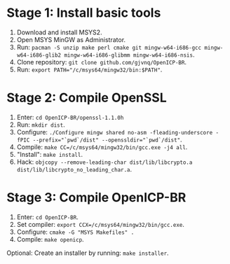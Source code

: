 # Stage 1: Install basic tools

1. Download and install MSYS2.
2. Open MSYS MinGW as Administrator.
3. Run: ```pacman -S unzip make perl cmake git mingw-w64-i686-gcc mingw-w64-i686-glib2 mingw-w64-i686-glibmm mingw-w64-i686-nsis```.
4. Clone repository: ```git clone github.com/gjvnq/OpenICP-BR```.
5. Run: ```export PATH="/c/msys64/mingw32/bin:$PATH"```.

# Stage 2: Compile OpenSSL

1. Enter: ```cd OpenICP-BR/openssl-1.1.0h```
2. Run: ```mkdir dist```.
3. Configure: ```./Configure mingw shared no-asm -fleading-underscore -fPIC --prefix="`pwd`/dist" --openssldir="`pwd`/dist"```.
4. Compile: ```make CC=/c/msys64/mingw32/bin/gcc.exe -j4 all```.
5. "Install": ```make install```.
6. Hack: ```objcopy --remove-leading-char dist/lib/libcrypto.a dist/lib/libcrypto_no_leading_char.a```.

# Stage 3: Compile OpenICP-BR

1. Enter: ```cd OpenICP-BR```.
2. Set compiler: ```export CCX=/c/msys64/mingw32/bin/gcc.exe```.
3. Configure: ```cmake -G "MSYS Makefiles" .```
4. Compile: ```make openicp```.

Optional: Create an installer by running: ```make installer```.